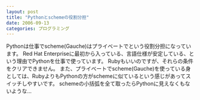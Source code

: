 ```yaml
---
layout: post
title: "Pythonとschemeの役割分担"
date: 2006-09-13
categories: プログラミング
---
```

Pythonは仕事でscheme(Gauche)はプライベートでという役割分担になっています。
Red Hat Enterpriseに最初から入っている、言語仕様が安定している、という理由でPythonを仕事で使っています。
Rubyもいいのですが、それらの条件をクリアできません。
また、プライベートでscheme(Gauche)を使っている身としては、RubyよりもPythonの方がschemeに似ているという感じがあってスイッチしやすいです。
schemeの小括弧を全て取ったらPythonに見えなくもないような...

